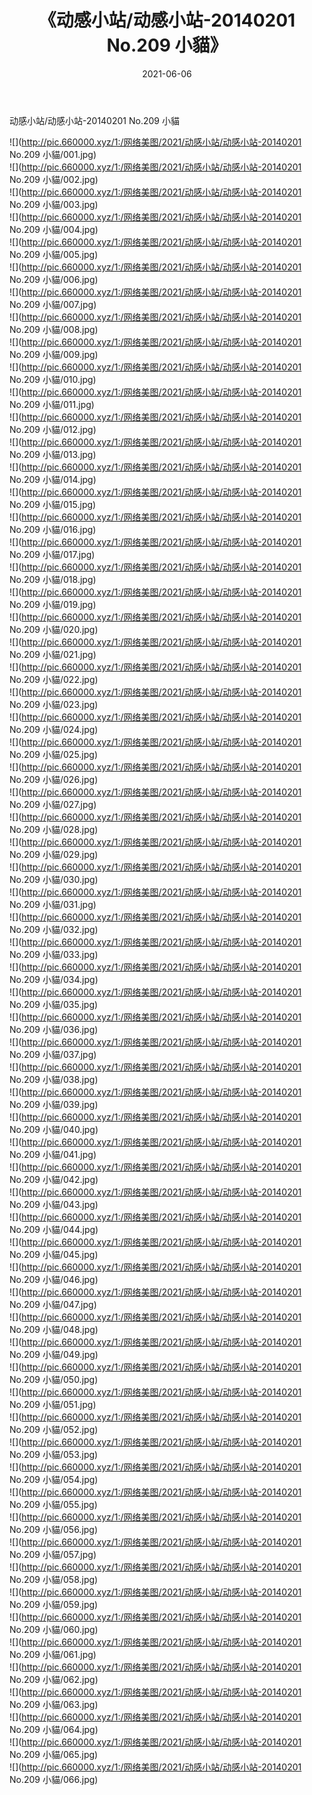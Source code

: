﻿---
layout: post
title:  《动感小站/动感小站-20140201 No.209 小貓》
date:   2021-06-06
img: http://pic.660000.xyz/1:/网络美图/2021/动感小站/动感小站-20140201 No.209 小貓/000.jpg
categories: [美女, 清纯, 唯美]
---

动感小站/动感小站-20140201 No.209 小貓

 ![](http://pic.660000.xyz/1:/网络美图/2021/动感小站/动感小站-20140201 No.209 小貓/001.jpg) <br>![](http://pic.660000.xyz/1:/网络美图/2021/动感小站/动感小站-20140201 No.209 小貓/002.jpg) <br>![](http://pic.660000.xyz/1:/网络美图/2021/动感小站/动感小站-20140201 No.209 小貓/003.jpg) <br>![](http://pic.660000.xyz/1:/网络美图/2021/动感小站/动感小站-20140201 No.209 小貓/004.jpg) <br>![](http://pic.660000.xyz/1:/网络美图/2021/动感小站/动感小站-20140201 No.209 小貓/005.jpg) <br>![](http://pic.660000.xyz/1:/网络美图/2021/动感小站/动感小站-20140201 No.209 小貓/006.jpg) <br>![](http://pic.660000.xyz/1:/网络美图/2021/动感小站/动感小站-20140201 No.209 小貓/007.jpg) <br>![](http://pic.660000.xyz/1:/网络美图/2021/动感小站/动感小站-20140201 No.209 小貓/008.jpg) <br>![](http://pic.660000.xyz/1:/网络美图/2021/动感小站/动感小站-20140201 No.209 小貓/009.jpg) <br>![](http://pic.660000.xyz/1:/网络美图/2021/动感小站/动感小站-20140201 No.209 小貓/010.jpg) <br>![](http://pic.660000.xyz/1:/网络美图/2021/动感小站/动感小站-20140201 No.209 小貓/011.jpg) <br>![](http://pic.660000.xyz/1:/网络美图/2021/动感小站/动感小站-20140201 No.209 小貓/012.jpg) <br>![](http://pic.660000.xyz/1:/网络美图/2021/动感小站/动感小站-20140201 No.209 小貓/013.jpg) <br>![](http://pic.660000.xyz/1:/网络美图/2021/动感小站/动感小站-20140201 No.209 小貓/014.jpg) <br>![](http://pic.660000.xyz/1:/网络美图/2021/动感小站/动感小站-20140201 No.209 小貓/015.jpg) <br>![](http://pic.660000.xyz/1:/网络美图/2021/动感小站/动感小站-20140201 No.209 小貓/016.jpg) <br>![](http://pic.660000.xyz/1:/网络美图/2021/动感小站/动感小站-20140201 No.209 小貓/017.jpg) <br>![](http://pic.660000.xyz/1:/网络美图/2021/动感小站/动感小站-20140201 No.209 小貓/018.jpg) <br>![](http://pic.660000.xyz/1:/网络美图/2021/动感小站/动感小站-20140201 No.209 小貓/019.jpg) <br>![](http://pic.660000.xyz/1:/网络美图/2021/动感小站/动感小站-20140201 No.209 小貓/020.jpg) <br>![](http://pic.660000.xyz/1:/网络美图/2021/动感小站/动感小站-20140201 No.209 小貓/021.jpg) <br>![](http://pic.660000.xyz/1:/网络美图/2021/动感小站/动感小站-20140201 No.209 小貓/022.jpg) <br>![](http://pic.660000.xyz/1:/网络美图/2021/动感小站/动感小站-20140201 No.209 小貓/023.jpg) <br>![](http://pic.660000.xyz/1:/网络美图/2021/动感小站/动感小站-20140201 No.209 小貓/024.jpg) <br>![](http://pic.660000.xyz/1:/网络美图/2021/动感小站/动感小站-20140201 No.209 小貓/025.jpg) <br>![](http://pic.660000.xyz/1:/网络美图/2021/动感小站/动感小站-20140201 No.209 小貓/026.jpg) <br>![](http://pic.660000.xyz/1:/网络美图/2021/动感小站/动感小站-20140201 No.209 小貓/027.jpg) <br>![](http://pic.660000.xyz/1:/网络美图/2021/动感小站/动感小站-20140201 No.209 小貓/028.jpg) <br>![](http://pic.660000.xyz/1:/网络美图/2021/动感小站/动感小站-20140201 No.209 小貓/029.jpg) <br>![](http://pic.660000.xyz/1:/网络美图/2021/动感小站/动感小站-20140201 No.209 小貓/030.jpg) <br>![](http://pic.660000.xyz/1:/网络美图/2021/动感小站/动感小站-20140201 No.209 小貓/031.jpg) <br>![](http://pic.660000.xyz/1:/网络美图/2021/动感小站/动感小站-20140201 No.209 小貓/032.jpg) <br>![](http://pic.660000.xyz/1:/网络美图/2021/动感小站/动感小站-20140201 No.209 小貓/033.jpg) <br>![](http://pic.660000.xyz/1:/网络美图/2021/动感小站/动感小站-20140201 No.209 小貓/034.jpg) <br>![](http://pic.660000.xyz/1:/网络美图/2021/动感小站/动感小站-20140201 No.209 小貓/035.jpg) <br>![](http://pic.660000.xyz/1:/网络美图/2021/动感小站/动感小站-20140201 No.209 小貓/036.jpg) <br>![](http://pic.660000.xyz/1:/网络美图/2021/动感小站/动感小站-20140201 No.209 小貓/037.jpg) <br>![](http://pic.660000.xyz/1:/网络美图/2021/动感小站/动感小站-20140201 No.209 小貓/038.jpg) <br>![](http://pic.660000.xyz/1:/网络美图/2021/动感小站/动感小站-20140201 No.209 小貓/039.jpg) <br>![](http://pic.660000.xyz/1:/网络美图/2021/动感小站/动感小站-20140201 No.209 小貓/040.jpg) <br>![](http://pic.660000.xyz/1:/网络美图/2021/动感小站/动感小站-20140201 No.209 小貓/041.jpg) <br>![](http://pic.660000.xyz/1:/网络美图/2021/动感小站/动感小站-20140201 No.209 小貓/042.jpg) <br>![](http://pic.660000.xyz/1:/网络美图/2021/动感小站/动感小站-20140201 No.209 小貓/043.jpg) <br>![](http://pic.660000.xyz/1:/网络美图/2021/动感小站/动感小站-20140201 No.209 小貓/044.jpg) <br>![](http://pic.660000.xyz/1:/网络美图/2021/动感小站/动感小站-20140201 No.209 小貓/045.jpg) <br>![](http://pic.660000.xyz/1:/网络美图/2021/动感小站/动感小站-20140201 No.209 小貓/046.jpg) <br>![](http://pic.660000.xyz/1:/网络美图/2021/动感小站/动感小站-20140201 No.209 小貓/047.jpg) <br>![](http://pic.660000.xyz/1:/网络美图/2021/动感小站/动感小站-20140201 No.209 小貓/048.jpg) <br>![](http://pic.660000.xyz/1:/网络美图/2021/动感小站/动感小站-20140201 No.209 小貓/049.jpg) <br>![](http://pic.660000.xyz/1:/网络美图/2021/动感小站/动感小站-20140201 No.209 小貓/050.jpg) <br>![](http://pic.660000.xyz/1:/网络美图/2021/动感小站/动感小站-20140201 No.209 小貓/051.jpg) <br>![](http://pic.660000.xyz/1:/网络美图/2021/动感小站/动感小站-20140201 No.209 小貓/052.jpg) <br>![](http://pic.660000.xyz/1:/网络美图/2021/动感小站/动感小站-20140201 No.209 小貓/053.jpg) <br>![](http://pic.660000.xyz/1:/网络美图/2021/动感小站/动感小站-20140201 No.209 小貓/054.jpg) <br>![](http://pic.660000.xyz/1:/网络美图/2021/动感小站/动感小站-20140201 No.209 小貓/055.jpg) <br>![](http://pic.660000.xyz/1:/网络美图/2021/动感小站/动感小站-20140201 No.209 小貓/056.jpg) <br>![](http://pic.660000.xyz/1:/网络美图/2021/动感小站/动感小站-20140201 No.209 小貓/057.jpg) <br>![](http://pic.660000.xyz/1:/网络美图/2021/动感小站/动感小站-20140201 No.209 小貓/058.jpg) <br>![](http://pic.660000.xyz/1:/网络美图/2021/动感小站/动感小站-20140201 No.209 小貓/059.jpg) <br>![](http://pic.660000.xyz/1:/网络美图/2021/动感小站/动感小站-20140201 No.209 小貓/060.jpg) <br>![](http://pic.660000.xyz/1:/网络美图/2021/动感小站/动感小站-20140201 No.209 小貓/061.jpg) <br>![](http://pic.660000.xyz/1:/网络美图/2021/动感小站/动感小站-20140201 No.209 小貓/062.jpg) <br>![](http://pic.660000.xyz/1:/网络美图/2021/动感小站/动感小站-20140201 No.209 小貓/063.jpg) <br>![](http://pic.660000.xyz/1:/网络美图/2021/动感小站/动感小站-20140201 No.209 小貓/064.jpg) <br>![](http://pic.660000.xyz/1:/网络美图/2021/动感小站/动感小站-20140201 No.209 小貓/065.jpg) <br>![](http://pic.660000.xyz/1:/网络美图/2021/动感小站/动感小站-20140201 No.209 小貓/066.jpg) <br>